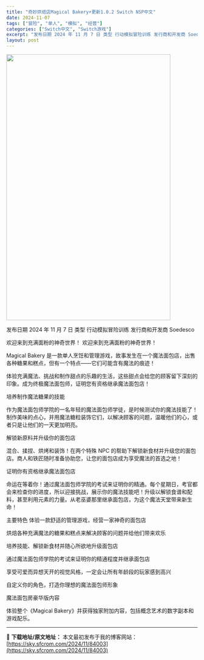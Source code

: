 ```yaml
---
title: "奇妙烘焙店Magical Bakery+更新1.0.2 Switch NSP中文"
date: 2024-11-07
tags: ["冒险", "单人", "模拟", "经营"]
categories: ["Switch中文", "Switch游戏"]
excerpt: "发布日期 2024 年 11 月 7 日 类型 行动模拟冒险训练 发行商和开发商 Soedesco 欢迎来到充满面粉的神奇世界！ 欢迎来到充满面粉的神奇世界！ Magical Bakery 是一款单人烹饪和管理游戏，故事发生在一个魔法面包店，出售各种糖果和糕点，但有一个特点——它们可能含有魔法的痕迹&hellip;"
layout: post
---
```


<img class="aligncenter size-full wp-image-84004" src="https://sky.sfcrom.com/wp-content/uploads/2024/11/2024110709494599.webp" alt="" width="432" height="698" />

发布日期 2024 年 11 月 7 日
类型 行动模拟冒险训练
发行商和开发商 Soedesco

欢迎来到充满面粉的神奇世界！
欢迎来到充满面粉的神奇世界！

Magical Bakery 是一款单人烹饪和管理游戏，故事发生在一个魔法面包店，出售各种糖果和糕点，但有一个特点——它们可能含有魔法的痕迹！

体验充满魔法、挑战和制作甜点的乐趣的生活，这些甜点会给您的顾客留下深刻的印象。成为终极魔法面包师，证明您有资格继承魔法面包店！

培养制作魔法糖果的技能

作为魔法面包师学院的一名年轻的魔法面包师学徒，是时候测试你的魔法技能了！制作美味的点心，并用魔法糖粒装饰它们，以解决顾客的问题，温暖他们的心，或者只是让他们的一天更加明亮。

解锁新原料并升级你的面包店

混合、揉捏、烘烤和装饰！在两个特殊 NPC 的帮助下解锁新食材并升级您的面包店。商人和铁匠随时准备协助您，让您的面包店成为享受魔法的首选之地！

证明你有资格继承魔法面包店

命运在等着你！通过魔法面包师学院的考试来证明你的精通。每个星期日，考官都会来检查你的进度，所以迎接挑战，展示你的魔法技能吧！升级以解锁食谱和配料，甚至利用元素的力量。从老巫婆那里继承面包店，为这个魔法天堂带来新生命！

主要特色
体验一款舒适的管理游戏，经营一家神奇的面包店

烘焙各种充满魔法的糖果和糕点来解决顾客的问题并给他们带来欢乐

培养技能、解锁新食材并随心所欲地升级面包店

通过魔法面包师学院的考试来证明你的精通程度并继承面包店

享受可爱而异想天开的视觉风格，一定会让所有年龄段的玩家感到高兴

自定义你的角色，打造你理想的魔法面包师形象

魔法面包房豪华版内容

体验整个《Magical Bakery》并获得独家附加内容，包括概念艺术的数字副本和游戏配乐。

---
📖 **下载地址/原文地址：** 本文最初发布于我的博客网站：[https://sky.sfcrom.com/2024/11/84003](https://sky.sfcrom.com/2024/11/84003)

